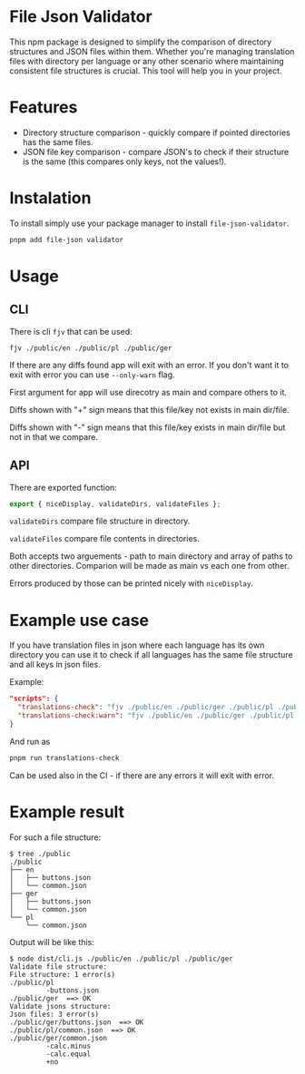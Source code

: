 # File Json Validator

This npm package is designed to simplify the comparison of directory structures and JSON files within them.
Whether you're managing translation files with directory per language or any other scenario where maintaining consistent file structures is crucial. This tool will help you in your project.

# Features

- Directory structure comparison - quickly compare if pointed directories has the same files.
- JSON file key comparison - compare JSON's to check if their structure is the same (this compares only keys, not the values!).

# Instalation

To install simply use your package manager to install `file-json-validator`.

```bash
pnpm add file-json validator
```

# Usage

## CLI

There is cli `fjv` that can be used:

`fjv ./public/en ./public/pl ./public/ger`

If there are any diffs found app will exit with an error.
If you don't want it to exit with error you can use `--only-warn` flag.

First argument for app will use direcotry as main and compare others to it.

Diffs shown with "+" sign means that this file/key not exists in main dir/file.

Diffs shown with "-" sign means that this file/key exists in main dir/file but not in that we compare.

## API

There are exported function:

```ts
export { niceDisplay, validateDirs, validateFiles };
```

`validateDirs` compare file structure in directory.

`validateFiles` compare file contents in directories.

Both accepts two arguements - path to main directory and array of paths to other directories. Comparion will be made as main vs each one from other.

Errors produced by those can be printed nicely with `niceDisplay`.

# Example use case

If you have translation files in json where each language has its own directory you can use it to check if all languages has the same file structure and all keys in json files.

Example:

```json
"scripts": {
  "translations-check": "fjv ./public/en ./public/ger ./public/pl ./public/fr",
  "translations-check:warn": "fjv ./public/en ./public/ger ./public/pl ./public/fr --only-warn"
}
```

And run as

```bash
pnpm run translations-check
```

Can be used also in the CI - if there are any errors it will exit with error.

# Example result

For such a file structure:

```
$ tree ./public
./public
├── en
│   ├── buttons.json
│   └── common.json
├── ger
│   ├── buttons.json
│   └── common.json
└── pl
    └── common.json
```

Output will be like this:

```
$ node dist/cli.js ./public/en ./public/pl ./public/ger
Validate file structure:
File structure: 1 error(s)
./public/pl
         -buttons.json
./public/ger  ==> OK
Validate jsons structure:
Json files: 3 error(s)
./public/ger/buttons.json  ==> OK
./public/pl/common.json  ==> OK
./public/ger/common.json
         -calc.minus
         -calc.equal
         +no
```
